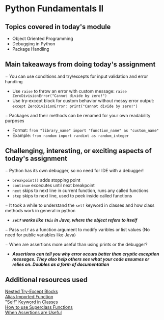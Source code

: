 # Python Fundamentals II

## Topics covered in today's module

* Object Oriented Programming
* Debugging in Python
* Package Handling

## Main takeaways from doing today's assignment
&minus; You can use conditions and try/excepts for input validation and error handling
- Use `raise` to throw an error with custom message: `raise ZeroDivisionError("Cannot divide by zero!")`
- Use try-except block for custom behavior without messy error output: `except ZeroDivisionError: print("Cannot divide by zero!")`

&minus; Packages and their methods can be renamed for your own readability purposes
- Format: `from "library_name" import "function_name" as "custom_name"`
- Example: `from random import randint as random_integer`

## Challenging, interesting, or exciting aspects of today's assignment
&minus; Python has its own debugger, so no need for IDE with a debugger!
- `breakpoint()` adds stopping point
- `continue` excecutes until next breakpoint
- `next` skips to next line in current function, runs any called functions
- `step` skips to next line, used to peek inside called functions

&minus; It took a while to understand the `self` keyword in classes and how class methods work in general in python
- ***`self` works like `this` in Java, where the object refers to itself***

&minus; Pass `self` as a function argument to modify varibles or list values (No need for public variables like Java)

&minus; When are assertions more useful than using prints or the debugger?
- ***Assertions can tell you why error occurs better than cryptic exception messages. They also help others see what your code assumes or relies on. Doubles as a form of documentation***

## Additional resources used 
[Nested Try-Except Blocks](https://stackoverflow.com/questions/17015230/are-nested-try-except-blocks-in-python-a-good-programming-practice) \
[Alias Imported Function](https://stackoverflow.com/questions/706595/can-you-define-aliases-for-imported-modules-in-python) \
["Self" Keyword in Classes](https://www.geeksforgeeks.org/self-in-python-class/) \
[How to use Superclass Functions](https://realpython.com/python-super/) \
[When Assertions are Useful](https://stackoverflow.com/questions/129120/when-should-i-use-debug-assert)

